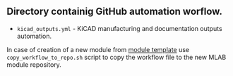 ## Directory containig GitHub automation worflow.

 - `kicad_outputs.yml` - KiCAD manufacturing and documentation outputs automation.

  In case of creation of a new module from [module template](https://github.com/mlab-modules/MODUL01/tree/MODUL01A/.github/workflows) use `copy_workflow_to_repo.sh` script to copy the workflow file to the new MLAB module repository.  
